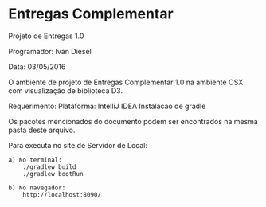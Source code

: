 # Entregas Complementar

Projeto de Entregas 1.0

Programador: Ivan Diesel

Data: 03/05/2016


O ambiente de projeto de Entregas Complementar 1.0 na ambiente OSX com visualização de biblioteca D3.

Requerimento:
    Plataforma: IntelliJ IDEA
    Instalacao de gradle

Os pacotes mencionados do documento podem ser encontrados na mesma pasta deste arquivo.

Para executa no site de Servidor de Local:
    
    a) No terminal: 
        ./gradlew build
        ./gradlew bootRun
    
    b) No navegador: 
        http://localhost:8090/